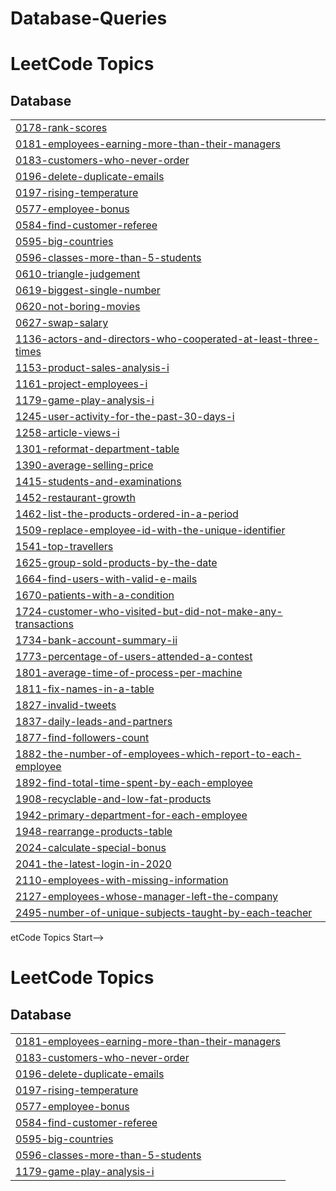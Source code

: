 # Database-Queries
<!---LeetCode Topics Start-->
# LeetCode Topics
## Database
|  |
| ------- |
| [0178-rank-scores](https://github.com/sahildando/Database-Queries/tree/master/0178-rank-scores) |
| [0181-employees-earning-more-than-their-managers](https://github.com/sahildando/Database-Queries/tree/master/0181-employees-earning-more-than-their-managers) |
| [0183-customers-who-never-order](https://github.com/sahildando/Database-Queries/tree/master/0183-customers-who-never-order) |
| [0196-delete-duplicate-emails](https://github.com/sahildando/Database-Queries/tree/master/0196-delete-duplicate-emails) |
| [0197-rising-temperature](https://github.com/sahildando/Database-Queries/tree/master/0197-rising-temperature) |
| [0577-employee-bonus](https://github.com/sahildando/Database-Queries/tree/master/0577-employee-bonus) |
| [0584-find-customer-referee](https://github.com/sahildando/Database-Queries/tree/master/0584-find-customer-referee) |
| [0595-big-countries](https://github.com/sahildando/Database-Queries/tree/master/0595-big-countries) |
| [0596-classes-more-than-5-students](https://github.com/sahildando/Database-Queries/tree/master/0596-classes-more-than-5-students) |
| [0610-triangle-judgement](https://github.com/sahildando/Database-Queries/tree/master/0610-triangle-judgement) |
| [0619-biggest-single-number](https://github.com/sahildando/Database-Queries/tree/master/0619-biggest-single-number) |
| [0620-not-boring-movies](https://github.com/sahildando/Database-Queries/tree/master/0620-not-boring-movies) |
| [0627-swap-salary](https://github.com/sahildando/Database-Queries/tree/master/0627-swap-salary) |
| [1136-actors-and-directors-who-cooperated-at-least-three-times](https://github.com/sahildando/Database-Queries/tree/master/1136-actors-and-directors-who-cooperated-at-least-three-times) |
| [1153-product-sales-analysis-i](https://github.com/sahildando/Database-Queries/tree/master/1153-product-sales-analysis-i) |
| [1161-project-employees-i](https://github.com/sahildando/Database-Queries/tree/master/1161-project-employees-i) |
| [1179-game-play-analysis-i](https://github.com/sahildando/Database-Queries/tree/master/1179-game-play-analysis-i) |
| [1245-user-activity-for-the-past-30-days-i](https://github.com/sahildando/Database-Queries/tree/master/1245-user-activity-for-the-past-30-days-i) |
| [1258-article-views-i](https://github.com/sahildando/Database-Queries/tree/master/1258-article-views-i) |
| [1301-reformat-department-table](https://github.com/sahildando/Database-Queries/tree/master/1301-reformat-department-table) |
| [1390-average-selling-price](https://github.com/sahildando/Database-Queries/tree/master/1390-average-selling-price) |
| [1415-students-and-examinations](https://github.com/sahildando/Database-Queries/tree/master/1415-students-and-examinations) |
| [1452-restaurant-growth](https://github.com/sahildando/Database-Queries/tree/master/1452-restaurant-growth) |
| [1462-list-the-products-ordered-in-a-period](https://github.com/sahildando/Database-Queries/tree/master/1462-list-the-products-ordered-in-a-period) |
| [1509-replace-employee-id-with-the-unique-identifier](https://github.com/sahildando/Database-Queries/tree/master/1509-replace-employee-id-with-the-unique-identifier) |
| [1541-top-travellers](https://github.com/sahildando/Database-Queries/tree/master/1541-top-travellers) |
| [1625-group-sold-products-by-the-date](https://github.com/sahildando/Database-Queries/tree/master/1625-group-sold-products-by-the-date) |
| [1664-find-users-with-valid-e-mails](https://github.com/sahildando/Database-Queries/tree/master/1664-find-users-with-valid-e-mails) |
| [1670-patients-with-a-condition](https://github.com/sahildando/Database-Queries/tree/master/1670-patients-with-a-condition) |
| [1724-customer-who-visited-but-did-not-make-any-transactions](https://github.com/sahildando/Database-Queries/tree/master/1724-customer-who-visited-but-did-not-make-any-transactions) |
| [1734-bank-account-summary-ii](https://github.com/sahildando/Database-Queries/tree/master/1734-bank-account-summary-ii) |
| [1773-percentage-of-users-attended-a-contest](https://github.com/sahildando/Database-Queries/tree/master/1773-percentage-of-users-attended-a-contest) |
| [1801-average-time-of-process-per-machine](https://github.com/sahildando/Database-Queries/tree/master/1801-average-time-of-process-per-machine) |
| [1811-fix-names-in-a-table](https://github.com/sahildando/Database-Queries/tree/master/1811-fix-names-in-a-table) |
| [1827-invalid-tweets](https://github.com/sahildando/Database-Queries/tree/master/1827-invalid-tweets) |
| [1837-daily-leads-and-partners](https://github.com/sahildando/Database-Queries/tree/master/1837-daily-leads-and-partners) |
| [1877-find-followers-count](https://github.com/sahildando/Database-Queries/tree/master/1877-find-followers-count) |
| [1882-the-number-of-employees-which-report-to-each-employee](https://github.com/sahildando/Database-Queries/tree/master/1882-the-number-of-employees-which-report-to-each-employee) |
| [1892-find-total-time-spent-by-each-employee](https://github.com/sahildando/Database-Queries/tree/master/1892-find-total-time-spent-by-each-employee) |
| [1908-recyclable-and-low-fat-products](https://github.com/sahildando/Database-Queries/tree/master/1908-recyclable-and-low-fat-products) |
| [1942-primary-department-for-each-employee](https://github.com/sahildando/Database-Queries/tree/master/1942-primary-department-for-each-employee) |
| [1948-rearrange-products-table](https://github.com/sahildando/Database-Queries/tree/master/1948-rearrange-products-table) |
| [2024-calculate-special-bonus](https://github.com/sahildando/Database-Queries/tree/master/2024-calculate-special-bonus) |
| [2041-the-latest-login-in-2020](https://github.com/sahildando/Database-Queries/tree/master/2041-the-latest-login-in-2020) |
| [2110-employees-with-missing-information](https://github.com/sahildando/Database-Queries/tree/master/2110-employees-with-missing-information) |
| [2127-employees-whose-manager-left-the-company](https://github.com/sahildando/Database-Queries/tree/master/2127-employees-whose-manager-left-the-company) |
| [2495-number-of-unique-subjects-taught-by-each-teacher](https://github.com/sahildando/Database-Queries/tree/master/2495-number-of-unique-subjects-taught-by-each-teacher) |
<!---LeetCode Topics End-->etCode Topics Start-->
# LeetCode Topics
## Database
|  |
| ------- |
| [0181-employees-earning-more-than-their-managers](https://github.com/sahildando/Database-Queries/tree/master/0181-employees-earning-more-than-their-managers) |
| [0183-customers-who-never-order](https://github.com/sahildando/Database-Queries/tree/master/0183-customers-who-never-order) |
| [0196-delete-duplicate-emails](https://github.com/sahildando/Database-Queries/tree/master/0196-delete-duplicate-emails) |
| [0197-rising-temperature](https://github.com/sahildando/Database-Queries/tree/master/0197-rising-temperature) |
| [0577-employee-bonus](https://github.com/sahildando/Database-Queries/tree/master/0577-employee-bonus) |
| [0584-find-customer-referee](https://github.com/sahildando/Database-Queries/tree/master/0584-find-customer-referee) |
| [0595-big-countries](https://github.com/sahildando/Database-Queries/tree/master/0595-big-countries) |
| [0596-classes-more-than-5-students](https://github.com/sahildando/Database-Queries/tree/master/0596-classes-more-than-5-students) |
| [1179-game-play-analysis-i](https://github.com/sahildando/Database-Queries/tree/master/1179-game-play-analysis-i) |








